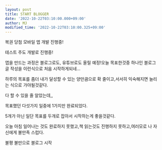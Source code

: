 ```yaml
---
layout: post
title: START BLOGGER
date: '2022-10-22T03:10:00.000+09:00'
author: MJ
modified_time: '2022-10-22T03:10:00.325+09:00'
---
```


복권 당첨 모바일 앱 개발 진행중!  

테스트 주도 개발로 진행중!  

앱을 만드는 과정은 블로그로도, 유튜브로도 올릴 예정!오늘 목표한것중 하나인 블로그 글 작성을 이런식으로 처음 시작하게되네...  

하루의 목표를 좀더 내가 달성할 수 있는 양만큼으로 확 줄이고,서서히 익숙해지면 늘리는 식으로 가야될것같다.  

다 할 수 있을 줄 알았는데,,  

목표했던 다섯가지 일중에 1가지만 완료되었다.  

5개가 아닌 일단 목표를 두개로 잡아서 시작하는게 좋을것같다.  

오늘 아침 일어나는 것도 완료하지 못했고,책 읽는것도 진행하지 못하고,여러모로 나 자신에게 불만족 스럽다.  

불평 불만으로 블로그 시작  

